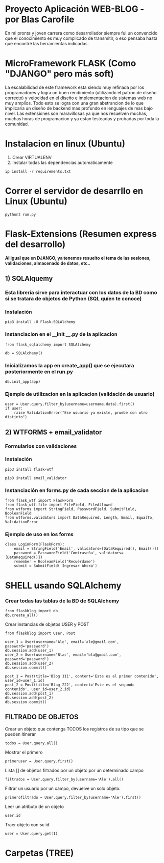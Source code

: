 # Proyecto Aplicación WEB-BLOG - por Blas Carofile
En mi pronta y joven carrera como desarrollador siempre fui un convencido que el conocimiento es muy complicado de transmitir, o eso pensaba hasta que encontré las herramientas indicadas. 
# MicroFramework FLASK (Como "DJANGO" pero más soft)
La escalabilidad de este framework esta siendo muy refinada por los programadores y logra un buen rendimiento (utilizando el patron de diseño correcto) y velocidad en el diseño e implementacion de sistemas web no muy amplios. Todo esto se logra con una gran abstrancion de lo que implicaria un diseño de backend mas profundo en lenguajes de mas bajo nivel. Las extensiones son maravillosas ya que nos resuelven muchas, muchas horas de programacion y ya estan testeadas y probadas por toda la comunidad. 

# Instalacion en linux (Ubuntu)
1) Crear VIRTUALENV
2) Instalar todas las dependencias automaticamente
~~~
ip install -r requirements.txt
~~~

# Correr el servidor de desarrllo en Linux (Ubuntu)
~~~
python3 run.py
~~~
# Flask-Extensions (Resumen express del desarrollo)
__Al igual que en DJANGO, ya tenemos resuelto el tema de las sesiones, validaciones, almacenado de datos, etc..__

## 1) SQLAlquemy 
### Esta libreria sirve para interactuar con los datos de la BD como si se tratara de objetos de Python (SQL quíen te conoce)
### Instalación
~~~
pip3 install -U Flask-SQLAlchemy
~~~
### Instanciacion en el __init __.py de la aplicacion
~~~
from flask_sqlalchemy import SQLAlchemy
~~~
~~~
db = SQLAlchemy()
~~~
### Inicializamos la app en  __create_app()__ que se ejecutara posteriormente en el run.py
~~~
db.init_app(app)
~~~
### Ejemplo de utilizacion en la aplicacion (validación de usuario)
~~~
user = User.query.filter_by(username=username.data).first()
if user:
    raise ValidationError("Ese usuario ya existe, pruebe con otro distinto")
~~~
  
## 2) WTFORMS + email_validator
### Formularios con validaciones 

### Instalación
~~~
pip3 install flask-wtf
~~~
~~~
pip3 install email_validator
~~~
### Instanciación en forms.py de cada seccion de la aplicacion
~~~
from flask_wtf import FlaskForm
from flask_wtf.file import FileField, FileAllowed
from wtforms import StringField, PasswordField, SubmitField, BooleanField
from wtforms.validators import DataRequired, Length, Email, EqualTo, ValidationError
~~~
### Ejemplo de uso en los forms
~~~
class LoginForm(FlaskForm):
	email = StringField('Email', validators=[DataRequired(), Email()])
	password = PasswordField('Contraseña', validators=[DataRequired()])
	remember = BooleanField('Recuérdame')
	submit = SubmitField('Ingresar Ahora')
~~~


# SHELL usando SQLAlchemy
### Crear todas las tablas de la BD de SQLAlchemy
~~~
from flaskblog import db
db.create_all()
~~~
Crear instancias de objetos USER y POST 
~~~
from flaskblog import User, Post
~~~
~~~
user_1 = User(username='Ale', email='ale@gmail.com', password='password')
db.session.add(user_1)
user_2 = User(username='Blas', email='bla@gmail.com', password='password')
db.session.add(user_2)
db.session.commit()
~~~
~~~
post_1 = Post(title='Blog 111', content='Este es el primer contenido', user_id=user_1.id)
post_2 = Post(title='Blog 222', content='Este es el segundo contenido', user_id=user_2.id)
db.session.add(post_1)
db.session.add(post_2)
db.session.commit()
~~~
## FILTRADO DE OBJETOS
Crear un objeto que contenga TODOS los registros de su tipo que se pueden itinerar
~~~
todos = User.query.all()
~~~
Mostrar el primero
~~~
primeruser = User.query.first()
~~~
Lista [] de objetos filtrados por un objeto por un determinado campo
~~~
filtrados = User.query.filter_by(username='Ale').all()
~~~
Filtrar un usuario por un campo, devuelve un solo objeto.
~~~
primerofiltrado = User.query.filter_by(username='Ale').first()
~~~

Leer un atributo de un objeto
~~~
user.id
~~~
Traer objeto con su id
~~~
user = User.query.get(1)
~~~



# Carpetas (TREE)
